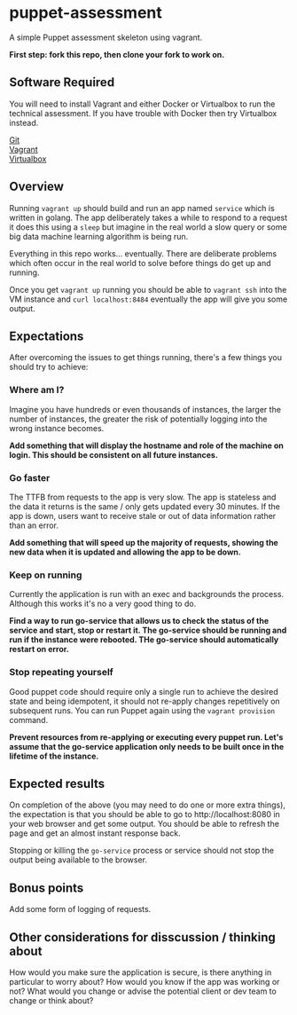 # puppet-assessment
A simple Puppet assessment skeleton using vagrant.

**First step: fork this repo, then clone your fork to work on.**

## Software Required

You will need to install Vagrant and either Docker or Virtualbox to run the  
technical assessment. If you have trouble with Docker then try Virtualbox  
instead.

[Git](https://git-scm.com/)  
[Vagrant](https://www.vagrantup.com)  
[Virtualbox](https://www.virtualbox.org/)

## Overview

Running `vagrant up` should build and run an app named `service` which is
written in golang. The app deliberately takes a while to respond to a request
it does this using a `sleep` but imagine in the real world a slow query or some
big data machine learning algorithm is being run.

Everything in this repo works... eventually. There are deliberate problems which
often occur in the real world to solve before things do get up and running.

Once you get `vagrant up` running you should be able to `vagrant ssh` into the
VM instance and `curl localhost:8484` eventually the app will give you some
output.

## Expectations

After overcoming the issues to get things running, there's a few things you
should try to achieve:

### Where am I?

Imagine you have hundreds or even thousands of instances, the larger the number
of instances, the greater the risk of potentially logging into the wrong
instance becomes.

**Add something that will display the hostname and role of the machine on
login. This should be consistent on all future instances.**

### Go faster

The TTFB from requests to the app is very slow. The app is stateless and the
data it returns is the same / only gets updated every 30 minutes. If the app
is down, users want to receive stale or out of data information rather than an
error.

**Add something that will speed up the majority of requests, showing the new
data when it is updated and allowing the app to be down.**

### Keep on running

Currently the application is run with an exec and backgrounds the process.
Although this works it's no a very good thing to do.

**Find a way to run go-service that allows us to check the status of the service
and start, stop or restart it. The go-service should be running and run if the
instance were rebooted. THe go-service should automatically restart on error.**

### Stop repeating yourself

Good puppet code should require only a single run to achieve the desired state
and being idempotent, it should not re-apply changes repetitively on subsequent
runs. You can run Puppet again using the `vagrant provision` command.

**Prevent resources from re-applying or executing every puppet run. Let's assume
that the go-service application only needs to be built once in the lifetime of
the instance.**

## Expected results

On completion of the above (you may need to do one or more extra things), the
expectation is that you should be able to go to http://localhost:8080 in your
web browser and get some output. You should be able to refresh the page and get
an almost instant response back.

Stopping or killing the `go-service` process or service should not stop the output being
available to the browser.

## Bonus points

Add some form of logging of requests.

## Other considerations for disscussion / thinking about

How would you make sure the application is secure, is there anything in particular to
worry about? How would you know if the app was working or not? What would you change or
advise the potential client or dev team to change or think about? 
